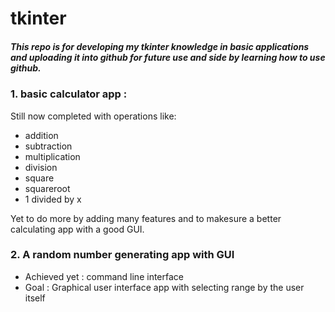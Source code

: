 # tkinter
##### This repo is for developing my tkinter knowledge in basic applications and uploading it into github for future use and side by learning how to use github.<br />
### 1. basic calculator app :
 Still now completed with operations like:
* addition 
* subtraction
* multiplication
* division
* square
* squareroot
* 1 divided by x

 Yet to do more by adding many features and to makesure a better calculating app with a good GUI.

### 2. A random number generating app with GUI 
* Achieved yet : command line interface 
* Goal : Graphical user interface app with selecting range by the user itself
